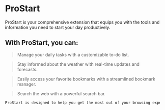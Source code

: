 # ProStart

ProStart is your comprehensive extension that equips you with the tools and information you need to start your day productively.

## With ProStart, you can:

> Manage your daily tasks with a customizable to-do list.

> Stay informed about the weather with real-time updates and forecasts.

> Easily access your favorite bookmarks with a streamlined bookmark manager.

> Search the web with a powerful search bar.

```bash
ProStart is designed to help you get the most out of your browsing experience. It's the perfect way to stay organized, informed, and connected.
```

